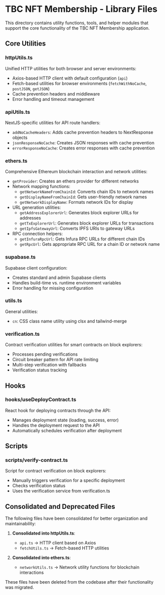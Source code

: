 # TBC NFT Membership - Library Files

This directory contains utility functions, tools, and helper modules that support the core functionality of the TBC NFT Membership application.

## Core Utilities

### httpUtils.ts
Unified HTTP utilities for both browser and server environments:
- Axios-based HTTP client with default configuration (`api`)
- Fetch-based utilities for browser environments (`fetchWithNoCache`, `postJSON`, `getJSON`)
- Cache prevention headers and middleware
- Error handling and timeout management

### apiUtils.ts
NextJS-specific utilities for API route handlers:
- `addNoCacheHeaders`: Adds cache prevention headers to NextResponse objects
- `jsonResponseNoCache`: Creates JSON responses with cache prevention
- `errorResponseNoCache`: Creates error responses with cache prevention

### ethers.ts
Comprehensive Ethereum blockchain interaction and network utilities:
- `getProvider`: Creates an ethers provider for different networks
- Network mapping functions:
  - `getNetworkNameFromChainId`: Converts chain IDs to network names
  - `getDisplayNameFromChainId`: Gets user-friendly network names
  - `getNetworkDisplayName`: Formats network IDs for display
- URL generation utilities:
  - `getAddressExplorerUrl`: Generates block explorer URLs for addresses
  - `getTxExplorerUrl`: Generates block explorer URLs for transactions
  - `getIpfsGatewayUrl`: Converts IPFS URIs to gateway URLs
- RPC connection helpers:
  - `getInfuraRpcUrl`: Gets Infura RPC URLs for different chain IDs
  - `getRpcUrl`: Gets appropriate RPC URL for a chain ID or network name

### supabase.ts
Supabase client configuration:
- Creates standard and admin Supabase clients
- Handles build-time vs. runtime environment variables
- Error handling for missing configuration

### utils.ts
General utilities:
- `cn`: CSS class name utility using clsx and tailwind-merge

### verification.ts
Contract verification utilities for smart contracts on block explorers:
- Processes pending verifications
- Circuit breaker pattern for API rate limiting
- Multi-step verification with fallbacks
- Verification status tracking

## Hooks

### hooks/useDeployContract.ts
React hook for deploying contracts through the API:
- Manages deployment state (loading, success, error)
- Handles the deployment request to the API
- Automatically schedules verification after deployment

## Scripts

### scripts/verify-contract.ts
Script for contract verification on block explorers:
- Manually triggers verification for a specific deployment
- Checks verification status
- Uses the verification service from verification.ts

## Consolidated and Deprecated Files
The following files have been consolidated for better organization and maintainability:

1. **Consolidated into httpUtils.ts**:
   - `api.ts` → HTTP client based on Axios
   - `fetchUtils.ts` → Fetch-based HTTP utilities

2. **Consolidated into ethers.ts**:
   - `networkUtils.ts` → Network utility functions for blockchain interactions

These files have been deleted from the codebase after their functionality was migrated.
